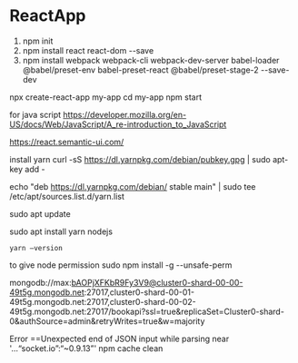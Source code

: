 ﻿# ReactApp


1)   npm init 
2)   npm install react react-dom --save
3)   npm install webpack webpack-cli webpack-dev-server babel-loader @babel/preset-env babel-preset-react @babel/preset-stage-2 --save-dev

npx create-react-app my-app
cd my-app
npm start


for java script 
https://developer.mozilla.org/en-US/docs/Web/JavaScript/A_re-introduction_to_JavaScript


https://react.semantic-ui.com/


install yarn 
curl -sS https://dl.yarnpkg.com/debian/pubkey.gpg | sudo apt-key add -

echo "deb https://dl.yarnpkg.com/debian/ stable main" | sudo tee /etc/apt/sources.list.d/yarn.list

sudo apt update

sudo apt install yarn nodejs

	yarn –version

to give node permission
sudo npm install -g --unsafe-perm


mongodb://max:bAOPjXFKbR9Fy3V9@cluster0-shard-00-00-49t5g.mongodb.net:27017,cluster0-shard-00-01-49t5g.mongodb.net:27017,cluster0-shard-00-02-49t5g.mongodb.net:27017/bookapi?ssl=true&replicaSet=Cluster0-shard-0&authSource=admin&retryWrites=true&w=majority


Error ==Unexpected end of JSON input while parsing near '…“socket.io”:“~0.9.13”'
npm cache clean




